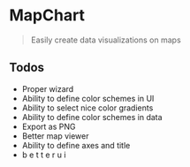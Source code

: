 # MapChart

> Easily create data visualizations on maps

## Todos

* Proper wizard
* Ability to define color schemes in UI
* Ability to select nice color gradients
* Ability to define color schemes in data
* Export as PNG
* Better map viewer
* Ability to define axes and title
* b e t t e r u i

